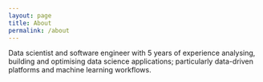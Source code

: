```yaml
---
layout: page
title: About
permalink: /about
---
```


Data scientist and software engineer with 5 years of experience analysing, building and optimising data science applications; particularly data-driven platforms and machine learning workflows.